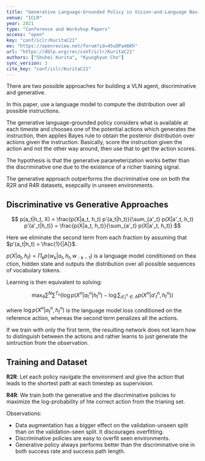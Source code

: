 ```yaml
---
title: "Generative Language-Grounded Policy in Vision-and-Language Navigation with Bayes&apos; Rule."
venue: "ICLR"
year: 2021
type: "Conference and Workshop Papers"
access: "open"
key: "conf/iclr/KuritaC21"
ee: "https://openreview.net/forum?id=45uOPa46Kh"
url: "https://dblp.org/rec/conf/iclr/KuritaC21"
authors: ["Shuhei Kurita", "Kyunghyun Cho"]
sync_version: 3
cite_key: "conf/iclr/KuritaC21"
---
```


There are two possible approaches for building a VLN agent, discriminative and generative.

In this paper, use a language model to compute the distribution over all possible instructions.

The generative language-grounded policy considers what is available at each timeste and chooses one of the potential actions which generates the instruction, then applies Bayes rule to obtain the posterior distribution over actions given the instruction. Basically, score the instruction given the action and not the other way around, then use that to get the action scores.


The hypothesis is that the generative parameterization works better than the discriminative one due to the existence of a richer training signal.

The generative approach outperforms the discriminative one on both the R2R and R4R datasets, esepcailly in unseen environments.


## Discriminative vs Generative Approaches

$$
p(a_t|h_t, X) = \frac{p(X|a_t, h_t) p'(a_t|h_t)}{\sum_{a'_t} p(X|a'_t, h_t) p'(a'_t|h_t)} = \frac{p(X|a_t, h_t)}{\sum_{a'_t} p(X|a'_t, h_t)}
$$

Here we eliminate the second term from each fraction by assuming that $p'(a_t|h_t) = \frac{1}{|A|}$.

$p(X|a_t, h_t) = \Pi_k p(w_k|a_t, h_t, w_{:k - 1})$ is a language model conditioned on thea ction, hidden state and outputs the distribution over all possible sequences of vocabulary tokens.

Learning is then equivalent to solving:

$$
\max_{\theta} \sum^N \sum^{T_n} (\log p(X^n|a^n_t|h^n_t) - \log \sum_{a'^{n}_t \in A} p(X^n|a'^n_t, h^n_t))
$$

where $\log p(X^n|a^n_t, h^n_t)$ is the language model loss conditioned on the reference action, whereas the second term penalizes all the actions.

If we train with only the first term, the resulting network does not learn how to distinguish between the actions and rather learns to just generate the sintruction from the observation.


## Training and Dataset

**R2R**: Let each policy navigate the environment and give the action that leads to the shortest path at each timestep as supervision.

**R4R**: We train both the generative and the discriminative policies to maximize the log-probability of hte correct action from the trianing set.


Observations:
 - Data augmentation has a bigger effect on the validation-unseen split than on the validation-seen split. It discourages overfitting.
 - Discriminative policies are easy to overfit seen environments.
 - Generative policy always performs better than the discriminative one in both success rate and success path length.